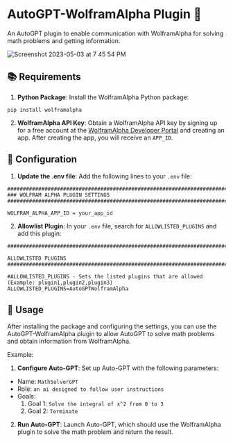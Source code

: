 # AutoGPT-WolframAlpha Plugin 🔢

An AutoGPT plugin to enable communication with WolframAlpha for solving math problems and getting information.

![Screenshot 2023-05-03 at 7 45 54 PM](https://user-images.githubusercontent.com/107640947/236104175-2cfd9344-64e6-4647-8343-72d69b1bc0d0.png)

## 📚 Requirements

1. **Python Package**: Install the WolframAlpha Python package:

`pip install wolframalpha`

2. **WolframAlpha API Key**: Obtain a WolframAlpha API key by signing up for a free account at the [WolframAlpha Developer Portal](https://developer.wolframalpha.com/portal/signup.html) and creating an app. After creating the app, you will receive an `APP_ID`.

## 🔧 Configuration

1. **Update the .env file**: Add the following lines to your `.env` file:

```
################################################################################
### WOLFRAM ALPHA PLUGIN SETTINGS
################################################################################

WOLFRAM_ALPHA_APP_ID = your_app_id
```

2. **Allowlist Plugin**: In your `.env` file, search for `ALLOWLISTED_PLUGINS` and add this plugin:

```
################################################################################

ALLOWLISTED PLUGINS
################################################################################

#ALLOWLISTED_PLUGINS - Sets the listed plugins that are allowed (Example: plugin1,plugin2,plugin3)
ALLOWLISTED_PLUGINS=AutoGPTWolframAlpha
```


## 🚀 Usage

After installing the package and configuring the settings, you can use the AutoGPT-WolframAlpha plugin to allow AutoGPT to solve math problems and obtain information from WolframAlpha.

Example:

1. **Configure Auto-GPT**: Set up Auto-GPT with the following parameters:
- Name: `MathSolverGPT`
- Role: `an ai designed to follow user instructions`
- Goals:
  1. Goal 1: `Solve the integral of x^2 from 0 to 3`
  2. Goal 2: `Terminate`

2. **Run Auto-GPT**: Launch Auto-GPT, which should use the WolframAlpha plugin to solve the math problem and return the result.


